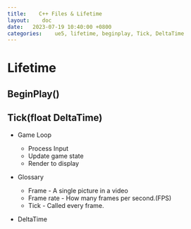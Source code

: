```yaml
---
title:    C++ Files & Lifetime
layout:    doc
date:   2023-07-19 10:40:00 +0800
categories:    ue5, lifetime, beginplay, Tick, DeltaTime
---
```


# Lifetime

## BeginPlay()

## Tick(float DeltaTime)

- Game Loop
    - Process Input
    - Update game state
    - Render to display

- Glossary
    - Frame - A single picture in a video
    - Frame rate - How many frames per second.(FPS)
    - Tick - Called every frame.

- DeltaTime